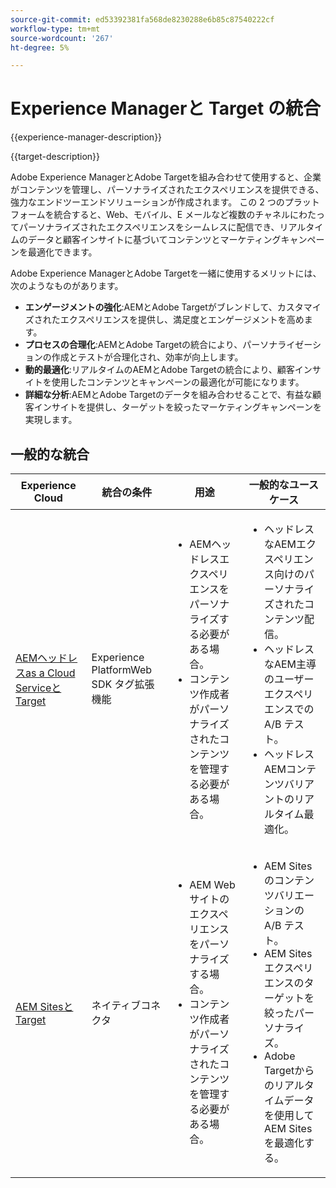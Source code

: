 ```yaml
---
source-git-commit: ed53392381fa568de8230288e6b85c87540222cf
workflow-type: tm+mt
source-wordcount: '267'
ht-degree: 5%

---
```



# Experience Managerと Target の統合

{{experience-manager-description}}

{{target-description}}

Adobe Experience ManagerとAdobe Targetを組み合わせて使用すると、企業がコンテンツを管理し、パーソナライズされたエクスペリエンスを提供できる、強力なエンドツーエンドソリューションが作成されます。 この 2 つのプラットフォームを統合すると、Web、モバイル、E メールなど複数のチャネルにわたってパーソナライズされたエクスペリエンスをシームレスに配信でき、リアルタイムのデータと顧客インサイトに基づいてコンテンツとマーケティングキャンペーンを最適化できます。

Adobe Experience ManagerとAdobe Targetを一緒に使用するメリットには、次のようなものがあります。

+ **エンゲージメントの強化**:AEMとAdobe Targetがブレンドして、カスタマイズされたエクスペリエンスを提供し、満足度とエンゲージメントを高めます。
+ **プロセスの合理化**:AEMとAdobe Targetの統合により、パーソナライゼーションの作成とテストが合理化され、効率が向上します。
+ **動的最適化**:リアルタイムのAEMとAdobe Targetの統合により、顧客インサイトを使用したコンテンツとキャンペーンの最適化が可能になります。
+ **詳細な分析**:AEMとAdobe Targetのデータを組み合わせることで、有益な顧客インサイトを提供し、ターゲットを絞ったマーケティングキャンペーンを実現します。

## 一般的な統合

<table>
    <thead>
        <tr>
            <th>Experience Cloud</th>
            <th>統合の条件</th>
            <th>用途</th>
            <th>一般的なユースケース</th>
        </tr>
    </thead>
    <tbody>
        <tr>
            <td><a href="https://experienceleague.adobe.com/docs/experience-manager-learn/cloud-service/integrations/target.html" target="_blank" rel="noreferrer">AEMヘッドレスas a Cloud Serviceと Target</a></td>
            <td>Experience PlatformWeb SDK タグ拡張機能</td>
            <td>
              <ul>
                <li>AEMヘッドレスエクスペリエンスをパーソナライズする必要がある場合。</li>
                <li>コンテンツ作成者がパーソナライズされたコンテンツを管理する必要がある場合。</li>
              </ul>
            </td>
            <td>
                <ul>
                  <li>ヘッドレスなAEMエクスペリエンス向けのパーソナライズされたコンテンツ配信。</li>
                  <li>ヘッドレスなAEM主導のユーザーエクスペリエンスでの A/B テスト。</li>
                  <li>ヘッドレスAEMコンテンツバリアントのリアルタイム最適化。</li>
                </ul>
            </td>
        </tr>
        <tr>
            <td><a href="https://experienceleague.adobe.com/docs/experience-manager-learn/sites/integrations/target/overview.html?lang=ja" target="_blank" rel="noreferrer">AEM Sitesと Target</a></td>
            <td>ネイティブコネクタ</td>
            <td>
                <ul>
                    <li>AEM Web サイトのエクスペリエンスをパーソナライズする場合。</li>
                    <li>コンテンツ作成者がパーソナライズされたコンテンツを管理する必要がある場合。</li>
                </ul>
            </td>
            <td>
              <ul>
                <li>AEM Sitesのコンテンツバリエーションの A/B テスト。</li>
                <li>AEM Sitesエクスペリエンスのターゲットを絞ったパーソナライズ。</li>
                <li>Adobe Targetからのリアルタイムデータを使用してAEM Sitesを最適化する。</li>
              </ul>
            </td>
        </tr>
    </tbody>          
</table>
